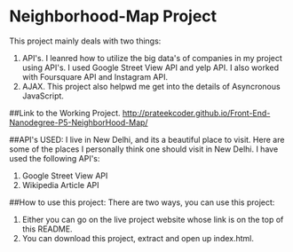 # Neighborhood-Map Project
This project mainly deals with two things:
 1. API's. I leanred how to utilize the big data's of companies in my project using API's. I used Google Street View API and yelp API. I also worked with Foursquare API and Instagram API.
 2. AJAX. This project also helpwd me get into the details of Asyncronous JavaScript.

##Link to the Working Project.
http://prateekcoder.github.io/Front-End-Nanodegree-P5-NeighborHood-Map/

##API's USED:
I live in New Delhi, and its a beautiful place to visit. Here are some of the places I personally think one should visit in New Delhi. I have used the following API's:
 1. Google Street View API
 2. Wikipedia Article API

##How to use this project:
There are two ways, you can use this project:
 1. Either you can go on the live project website whose link is on the top of this README.
 2. You can download this project, extract and open up index.html.

